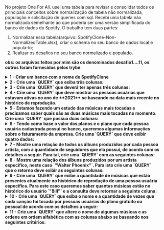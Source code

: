No projeto One For All, usei uma tabela para revisar e consolidar todos os principais conceitos sobre normalização de tabela não normalizada, população e solicitação de queries com sql. Recebi uma tabela não normalizada semelhante ao que poderia ser uma versão simplificada do banco de dados do Spotify. O trabalho tem duas partes:
1. Normalizar essa tabela(arquivo: SpotifyClone-Non-NormalizedTable.xlsx), criar o schema no seu banco de dados local e populá-lo;
2. Realizar os desafios no seu banco normalizado e populado.

<strong>obs: os arquivos feitos por mim são os denominados desafio1....11, os outros foram fornecidos pelos trybe</strong>

<details>
  <summary><strong>1 - Criar um banco com o nome de SpotifyClone</strong></summary>

  * Crie um banco com o nome de **`SpotifyClone`**.

  * Providencie as queries necessárias para criar tabelas normalizadas que atendam aos requisitos descritos na seção anterior;

  * Providencie as queries necessárias para popular as tabelas de acordo com os dados listados na seção anterior;

  * Crie um arquivo de configurações `desafio1.json`, que mapeará em qual tabela e coluna se encontram as informações necessárias para a avaliação automatizada deste desafio.

  <details>
    <summary><strong>👇 As configurações devem possuir o seguinte formato</strong></summary><br />

    ```json
    {
    "coluna_usuario": "nome-da-coluna",
    "tabela_que_contem_usuario": "nome-da-tabela-que-armazena-a-coluna",
    "coluna_plano": "nome-da-coluna",
    "tabela_que_contem_plano": "nome-da-tabela-que-armazena-a-coluna",
    "coluna_historico_de_reproducoes": "nome-da-coluna",
    "tabela_que_contem_historico_de_reproducoes": "nome-da-tabela-que-armazena-a-coluna",
    "coluna_seguindo_artistas": "nome-da-coluna",
    "tabela_que_contem_seguindo_artistas": "nome-da-tabela-que-armazena-a-coluna",
    "coluna_artista": "nome-da-coluna",
    "tabela_que_contem_artista": "nome-da-tabela-que-armazena-a-coluna",
    "coluna_album": "nome-da-coluna",
    "tabela_que_contem_album": "nome-da-tabela-que-armazena-a-coluna",
    "coluna_cancoes": "nome-da-coluna",
    "tabela_que_contem_cancoes": "nome-da-tabela-que-armazena-a-coluna"
    }
    ```

    Essa configuração deve ser feita baseada no seu banco de dados **após a normalização**. Ou seja, se você criou uma tabela chamada `users` que possui a coluna `name`, você substituiria `"coluna_usuario"` e `"tabela_que_contem_usuario"` da seguinte forma:

    ```json
    {
    "coluna_usuario": "name",
    "tabela_que_contem_usuario": "users",
    ...
    }
    ```

  </details>

  * Salve as queries criadas no arquivo `desafio1.sql`.

</details>
<details>
  <summary><strong> 2 - Crie uma `QUERY` que exiba três colunas:</strong></summary>

  1. A primeira coluna deve exibir a quantidade total de canções. Dê a essa coluna o alias "**cancoes**".

  2. A segunda coluna deve exibir a quantidade total de artistas e deverá ter o alias "**artistas**".

  3. A terceira coluna deve exibir a quantidade de álbuns e deverá ter o alias "**albuns**".

</details>
<details>
  <summary><strong>3 - Crie uma `QUERY` que deverá ter apenas três colunas:</strong></summary>
  1. A primeira coluna deve possuir o alias "**usuario**" e exibir o nome da pessoa usuária.

  2. A segunda coluna deve possuir o alias "**qtde_musicas_ouvidas**" e exibir a quantidade de músicas ouvida pela pessoa com base no seu histórico de reprodução.

  3. A terceira coluna deve possuir o alias "**total_minutos**" e exibir a soma dos minutos ouvidos pela pessoa usuária com base no seu histórico de reprodução.

  Os resultados devem estar agrupados pelo nome da pessoa usuária e ordenados em ordem alfabética.

</details>

<details>
  <summary><strong>4 - Crie uma `QUERY` que deve mostrar as pessoas usuárias que estavam ativas no ano de **2021** se baseando na data mais recente no histórico de reprodução.</strong></summary>
  1. A primeira coluna deve possuir o alias "**usuario**" e exibir o nome da pessoa usuária.

  2. A segunda coluna deve ter o alias "**condicao_usuario**" e exibir se a pessoa usuária está ativa ou inativa.

  O resultado deve estar ordenado em ordem alfabética.
</details>
<details>
  <summary><strong>5 - Estamos fazendo um estudo das músicas mais tocadas e precisamos saber quais são as duas músicas mais tocadas no momento. Crie uma `QUERY` que possua duas colunas:</strong></summary>
  1. A primeira coluna deve possuir o alias "**cancao**" e exibir o nome da canção.

  2. A segunda coluna deve possuir o alias "**reproducoes**" e exibir a quantidade de pessoas que já escutaram a canção em questão.

  Seu resultado deve estar ordenado em ordem decrescente, baseando-se no número de reproduções. Em caso de empate, ordene os resultados pelo nome da canção em ordem alfabética. Queremos apenas o top 2 de músicas mais tocadas.
</details>
<details>
  <summary><strong>6 - Tendo como base o valor dos planos e o plano que cada pessoa usuária cadastrada possui no banco, queremos algumas informações sobre o faturamento da empresa. Crie uma `QUERY` que deve exibir quatro dados:</strong></summary>
  1. A primeira coluna deve ter o alias "**faturamento_minimo**" e exibir o menor valor de plano existente para uma pessoa usuária.

  2. A segunda coluna deve ter o alias "**faturamento_maximo**" e exibir o maior valor de plano existente para uma pessoa usuária.

  3. A terceira coluna deve ter o alias "**faturamento_medio**" e exibir o valor médio dos planos possuídos por pessoas usuárias até o momento.

  4. Por fim, a quarta coluna deve ter o alias "**faturamento_total**" e exibir o valor total obtido com os planos possuídos por pessoas usuárias.

  Para cada um desses dados, por se tratarem de valores monetários, deve-se arredondar o faturamento usando apenas duas casas decimais.
</details>
<details>
  <summary><strong>7 - Mostre uma relação de todos os álbuns produzidos por cada pessoa artista, com a quantidade de seguidores que ela possui, de acordo com os detalhes a seguir. Para tal, crie uma `QUERY` com as seguintes colunas:</strong></summary>
  1. A primeira coluna deve exibir o nome da pessoa artista, com o alias "**artista**".

  2. A segunda coluna deve exibir o nome do álbum, com o alias "**album**".

  3. A terceira coluna deve exibir a quantidade de pessoas seguidoras que aquela pessoa artista possui e deve possuir o alias "**seguidores**".

  Seus resultados devem estar ordenados de forma decrescente, baseando-se no número de pessoas seguidoras. Em caso de empate no número de pessoas, ordene os resultados pelo nome da pessoa artista em ordem alfabética e caso há artistas com o mesmo nome, ordene os resultados pelo nome do álbum alfabeticamente.

</details>
<details>
  <summary><strong>8 - Mostre uma relação dos álbuns produzidos por um artista específico, neste caso `"Walter Phoenix"`.
      Para isto crie uma `QUERY` que o retorno deve exibir as seguintes colunas:</strong></summary>
  1. O nome da pessoa artista, com o alias "**artista**".

  2. O nome do álbum, com o alias "**album**".

  Os resultados devem ser ordenados pelo nome do álbum em ordem alfabética.

</details>
<details>
  <summary><strong>9 - Crie uma `QUERY` que exibe a quantidade de músicas que estão presentes atualmente no histórico de reprodução de uma pessoa usuária específica. Para este caso queremos saber quantas músicas estão no histórico do usuário `"Bill"` e a consulta deve retornar a seguinte coluna:</strong></summary>
  1. O valor da quantidade, com o alias "**quantidade_musicas_no_historico**".

</details>
<details>
  <summary><strong>10 - Crie uma `QUERY` que exiba o nome e a quantidade de vezes que cada canção foi tocada por pessoas usuárias do plano gratuito ou pessoal de acordo com os detalhes a seguir:</strong></summary>
  * A primeira coluna deve exibir o nome da canção, com o alias "**nome**";

  * A segunda coluna deve exibir a quantidade de pessoas que já escutaram aquela canção, com o alias "**reproducoes**";

  * Seus resultados devem estar agrupados pelo nome da canção e ordenados em ordem alfabética.

</details>
<details>
  <summary><strong>11 - Crie uma `QUERY` que altere o nome de algumas músicas e as ordene em ordem alfabética com as colunas abaixo se baseando nos seguintes critérios:</strong></summary>
  1. O nome da música em seu estado normal com o alias **nome_musica**

  2. O nome da música atualizado com o alias **novo_nome**

  **Critérios**

  - Trocar a palavra **"Streets"** no final do nome de uma música por **"Code Review"**

  - Trocar a palavra **"Her Own"** no final do nome de uma música por **"Trybe"**

  - Trocar a palavra **"Inner Fire"** no final do nome de uma música por **"Project"**

  - Trocar a palavra **"Silly"** no final do nome de uma música por **"Nice"**

  - Trocar a palavra **"Circus"** no final do nome de uma música por **"Pull Request"**

</details>
